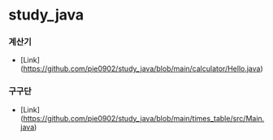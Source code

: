 # study_java

### 계산기
* [Link] (https://github.com/pie0902/study_java/blob/main/calculator/Hello.java)
### 구구단 
* [Link] (https://github.com/pie0902/study_java/blob/main/times_table/src/Main.java)
